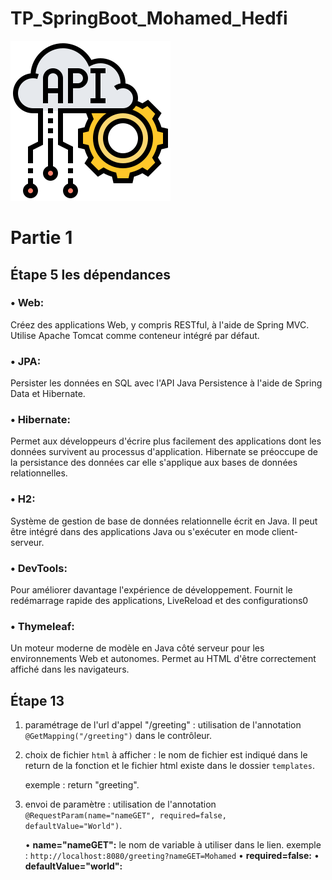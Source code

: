 # TP_SpringBoot_Mohamed_Hedfi
 ![alt text](https://github.com/haashone/TP_SpringBoot_Mohamed_Hedfi/blob/main/src/main/resources/static/img/api.png?raw=true)
 
 # Partie 1
 ## Étape 5 les dépendances
 ### • Web:
 Créez des applications Web, y compris RESTful, à l'aide de Spring MVC.
 Utilise Apache Tomcat comme conteneur intégré par défaut.
 ### • JPA:
 Persister les données en SQL avec l'API Java Persistence à l'aide de Spring Data et Hibernate.
 ### • Hibernate:
 Permet aux développeurs d'écrire plus facilement des applications dont les données survivent au processus d'application.
 Hibernate se préoccupe de la persistance des données car elle s'applique aux bases de données relationnelles.
 ### • H2:
 Système de gestion de base de données relationnelle écrit en Java.
 Il peut être intégré dans des applications Java ou s'exécuter en mode client-serveur.
 ### • DevTools:
 Pour améliorer davantage l'expérience de développement.
 Fournit le redémarrage rapide des applications, LiveReload et des configurations0
 ### • Thymeleaf:
 Un moteur moderne de modèle en Java côté serveur pour les environnements Web et autonomes.
 Permet au HTML d'être correctement affiché dans les navigateurs.
 
 
  ## Étape 13
   1. paramétrage de l'url d'appel "/greeting" : utilisation de l'annotation `@GetMapping("/greeting")` dans le contrôleur.
   2. choix de fichier `html` à afficher : le nom de fichier est indiqué dans le return de la fonction et le fichier html existe dans le dossier `templates`.
   
      exemple : return "greeting".
   
   3. envoi de paramètre : utilisation de l'annotation `@RequestParam(name="nameGET", required=false, defaultValue="World")`.
                           
         • **name="nameGET":** le nom de variable à utiliser dans le lien. exemple : `http://localhost:8080/greeting?nameGET=Mohamed`
         • **required=false:**
         • **defaultValue="world":**

